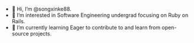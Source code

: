 - 👋 Hi, I’m @songxinke88.
- 👀 I’m interested in Software Engineering undergrad focusing on Ruby on Rails. 
- 🌱 I’m currently learning Eager to contribute to and learn from open-source projects.
